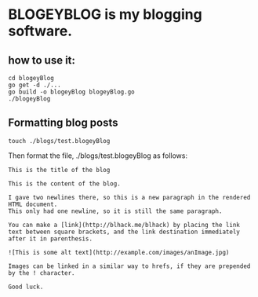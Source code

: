 # BLOGEYBLOG is my blogging software.

## how to use it:

```
cd blogeyBlog
go get -d ./...
go build -o blogeyBlog blogeyBlog.go
./blogeyBlog
```

## Formatting blog posts

```
touch ./blogs/test.blogeyBlog
```

Then format the file, ./blogs/test.blogeyBlog as follows:

```
This is the title of the blog

This is the content of the blog.

I gave two newlines there, so this is a new paragraph in the rendered HTML document.
This only had one newline, so it is still the same paragraph.

You can make a [link](http://blhack.me/blhack) by placing the link text between square brackets, and the link destination immediately after it in parenthesis.

![This is some alt text](http://example.com/images/anImage.jpg)

Images can be linked in a similar way to hrefs, if they are prepended by the ! character.

Good luck.
